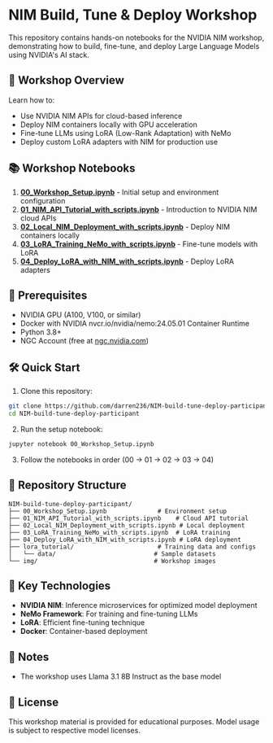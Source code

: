 # NIM Build, Tune & Deploy Workshop

This repository contains hands-on notebooks for the NVIDIA NIM workshop, demonstrating how to build, fine-tune, and deploy Large Language Models using NVIDIA's AI stack.

## 🎯 Workshop Overview

Learn how to:
- Use NVIDIA NIM APIs for cloud-based inference
- Deploy NIM containers locally with GPU acceleration
- Fine-tune LLMs using LoRA (Low-Rank Adaptation) with NeMo
- Deploy custom LoRA adapters with NIM for production use

## 📚 Workshop Notebooks

1. **[00_Workshop_Setup.ipynb](00_Workshop_Setup.ipynb)** - Initial setup and environment configuration
2. **[01_NIM_API_Tutorial_with_scripts.ipynb](01_NIM_API_Tutorial_with_scripts.ipynb)** - Introduction to NVIDIA NIM cloud APIs
3. **[02_Local_NIM_Deployment_with_scripts.ipynb](02_Local_NIM_Deployment_with_scripts.ipynb)** - Deploy NIM containers locally
4. **[03_LoRA_Training_NeMo_with_scripts.ipynb](03_LoRA_Training_NeMo_with_scripts.ipynb)** - Fine-tune models with LoRA
5. **[04_Deploy_LoRA_with_NIM_with_scripts.ipynb](04_Deploy_LoRA_with_NIM_with_scripts.ipynb)** - Deploy LoRA adapters

## 🚀 Prerequisites

- NVIDIA GPU (A100, V100, or similar)
- Docker with NVIDIA nvcr.io/nvidia/nemo:24.05.01 Container Runtime
- Python 3.8+
- NGC Account (free at [ngc.nvidia.com](https://ngc.nvidia.com))

## 🛠️ Quick Start

1. Clone this repository:
```bash
git clone https://github.com/darren236/NIM-build-tune-deploy-participant.git
cd NIM-build-tune-deploy-participant
```

2. Run the setup notebook:
```bash
jupyter notebook 00_Workshop_Setup.ipynb
```

3. Follow the notebooks in order (00 → 01 → 02 → 03 → 04)

## 📁 Repository Structure

```
NIM-build-tune-deploy-participant/
├── 00_Workshop_Setup.ipynb              # Environment setup
├── 01_NIM_API_Tutorial_with_scripts.ipynb    # Cloud API tutorial
├── 02_Local_NIM_Deployment_with_scripts.ipynb # Local deployment
├── 03_LoRA_Training_NeMo_with_scripts.ipynb  # LoRA training
├── 04_Deploy_LoRA_with_NIM_with_scripts.ipynb # LoRA deployment
├── lora_tutorial/                       # Training data and configs
│   └── data/                           # Sample datasets
└── img/                                # Workshop images
```

## 🔧 Key Technologies

- **NVIDIA NIM**: Inference microservices for optimized model deployment
- **NeMo Framework**: For training and fine-tuning LLMs
- **LoRA**: Efficient fine-tuning technique
- **Docker**: Container-based deployment

## 📝 Notes

- The workshop uses Llama 3.1 8B Instruct as the base model

## 📄 License

This workshop material is provided for educational purposes. Model usage is subject to respective model licenses. 
